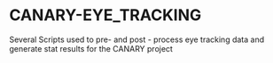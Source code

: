 # CANARY-EYE_TRACKING
Several Scripts used to pre- and post - process eye tracking data and generate stat results for the CANARY project
